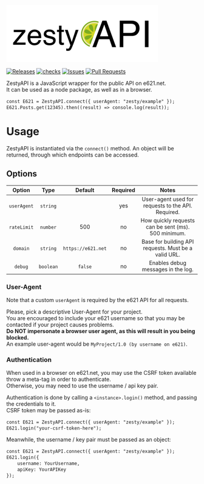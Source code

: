 ![ZestyAPI](./assets/logo.png)

[![Releases](https://img.shields.io/github/package-json/v/re621/ZestyAPI/main?color=blue&label=version&style=flat-square)](https://github.com/re621/ZestyAPI/releases)
[![checks](https://img.shields.io/github/workflow/status/re621/ZestyAPI/Unit%20Tests?style=flat-square)](https://github.com/re621/ZestyAPI/actions/)
[![Issues](https://img.shields.io/github/issues/re621/ZestyAPI?&style=flat-square)](https://github.com/re621/ZestyAPI/issues)
[![Pull Requests](https://img.shields.io/github/issues-pr/re621/ZestyAPI?style=flat-square)](https://github.com/re621/ZestyAPI/pulls)

ZestyAPI is a JavaScript wrapper for the public API on e621.net.  
It can be used as a node package, as well as in a browser.


```
const E621 = ZestyAPI.connect({ userAgent: "zesty/example" });
E621.Posts.get(12345).then((result) => console.log(result));
```

# Usage

ZestyAPI is instantiated via the `connect()` method.
An object will be returned, through which endpoints can be accessed.

## Options
| Option | Type | Default | Required | Notes |
|:---:|:---:|:---:|:---:|:---:|
| `userAgent` | `string` |  | yes | User-agent used for requests to the API. Required. |
| `rateLimit` | `number` | 500 | no | How quickly requests can be sent (ms). 500 minimum. |
| `domain` | `string` | `https://e621.net` | no | Base for building API requests. Must be a valid URL. |
| `debug` | `boolean` | `false` | no | Enables debug messages in the log. |

### User-Agent
Note that a custom `userAgent` is required by the e621 API for all requests.

Please, pick a descriptive User-Agent for your project.  
You are encouraged to include your e621 username so that you may be contacted if your project causes problems.  
**Do NOT impersonate a browser user agent, as this will result in you being blocked.**  
An example user-agent would be `MyProject/1.0 (by username on e621)`.

### Authentication
When used in a browser on e621.net, you may use the CSRF token available throw a meta-tag in order to authenticate.  
Otherwise, you may need to use the username / api key pair.

Authentication is done by calling a `<instance>.login()` method, and passing the credentials to it.  
CSRF token may be passed as-is:
```
const E621 = ZestyAPI.connect({ userAgent: "zesty/example" });
E621.login("your-csrf-token-here");
```
Meanwhile, the username / key pair must be passed as an object:
```
const E621 = ZestyAPI.connect({ userAgent: "zesty/example" });
E621.login({
    username: YourUsername,
    apiKey: YourAPIKey
});
```

